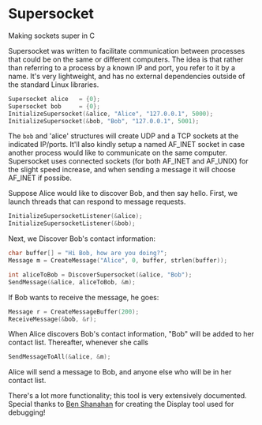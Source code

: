 # Supersocket
Making sockets super in C

Supersocket was written to facilitate communication between processes that could be on the same or different computers. The idea is that rather than referring to a process by a known IP and port, you refer to it by a name. It's very lightweight, and has no external dependencies outside of the standard Linux libraries. 

```C
Supersocket alice 	= {0};
Supersocket bob     = {0};
InitializeSupersocket(&alice, "Alice", "127.0.0.1", 5000);
InitializeSupersocket(&bob, "Bob", "127.0.0.1", 5001);
```

The `bob` and 'alice' structures will create UDP and a TCP sockets at the indicated IP/ports. It'll also kindly setup a named AF_INET socket in case another process would like to communicate on the same computer. Supersocket uses connected sockets (for both AF_INET and AF_UNIX) for the slight speed increase, and when sending a message it will choose AF_INET if possibe. 

Suppose Alice would like to discover Bob, and then say hello. First, we launch threads that can respond to message requests.

```C
InitializeSupersocketListener(&alice);
InitializeSupersocketListener(&bob);
```

Next, we Discover Bob's contact information:

```C
char buffer[] = "Hi Bob, how are you doing?";
Message m = CreateMessage("Alice", 0, buffer, strlen(buffer));

int aliceToBob = DiscoverSupersocket(&alice, "Bob");
SendMessage(&alice, aliceToBob, &m);

```
If Bob wants to receive the message, he goes:

```C
Message r = CreateMessageBuffer(200);
ReceiveMessage(&bob, &r);
```

When Alice discovers Bob's contact information, "Bob" will be added to her contact list. Thereafter, whenever she calls 

```C
SendMessageToAll(&alice, &m);
```

Alice will send a message to Bob, and anyone else who will be in her contact list. 

There's a lot more functionality; this tool is very extensively documented. Special thanks to [Ben Shanahan](https://github.com/benshanahan1 "Ben Shanahan's github") for creating the Display tool used for debugging!
